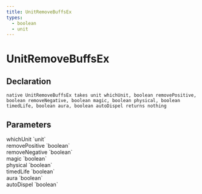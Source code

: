 ```yaml
---
title: UnitRemoveBuffsEx
types:
  - boolean
  - unit
---
```


# UnitRemoveBuffsEx

## Declaration

```
native UnitRemoveBuffsEx takes unit whichUnit, boolean removePositive, boolean removeNegative, boolean magic, boolean physical, boolean timedLife, boolean aura, boolean autoDispel returns nothing
```

## Parameters
<dl>
  <dt>whichUnit `unit`</dt>
  <dd></dd>

  <dt>removePositive `boolean`</dt>
  <dd></dd>

  <dt>removeNegative `boolean`</dt>
  <dd></dd>

  <dt>magic `boolean`</dt>
  <dd></dd>

  <dt>physical `boolean`</dt>
  <dd></dd>

  <dt>timedLife `boolean`</dt>
  <dd></dd>

  <dt>aura `boolean`</dt>
  <dd></dd>

  <dt>autoDispel `boolean`</dt>
  <dd></dd>
</dl>